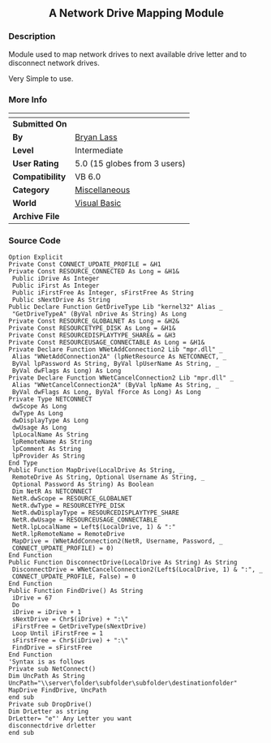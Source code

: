﻿<div align="center">

## A Network Drive Mapping Module


</div>

### Description

Module used to map network drives to next available drive letter and to disconnect network drives.

Very Simple to use.
 
### More Info
 


<span>             |<span>
---                |---
**Submitted On**   |
**By**             |[Bryan Lass](https://github.com/Planet-Source-Code/PSCIndex/blob/master/ByAuthor/bryan-lass.md)
**Level**          |Intermediate
**User Rating**    |5.0 (15 globes from 3 users)
**Compatibility**  |VB 6\.0
**Category**       |[Miscellaneous](https://github.com/Planet-Source-Code/PSCIndex/blob/master/ByCategory/miscellaneous__1-1.md)
**World**          |[Visual Basic](https://github.com/Planet-Source-Code/PSCIndex/blob/master/ByWorld/visual-basic.md)
**Archive File**   |[](https://github.com/Planet-Source-Code/bryan-lass-a-network-drive-mapping-module__1-53008/archive/master.zip)





### Source Code

```
Option Explicit
Private Const CONNECT_UPDATE_PROFILE = &H1
Private Const RESOURCE_CONNECTED As Long = &H1&
 Public iDrive As Integer
 Public iFirst As Integer
 Public iFirstFree As Integer, sFirstFree As String
 Public sNextDrive As String
Public Declare Function GetDriveType Lib "kernel32" Alias _
 "GetDriveTypeA" (ByVal nDrive As String) As Long
Private Const RESOURCE_GLOBALNET As Long = &H2&
Private Const RESOURCETYPE_DISK As Long = &H1&
Private Const RESOURCEDISPLAYTYPE_SHARE& = &H3
Private Const RESOURCEUSAGE_CONNECTABLE As Long = &H1&
Private Declare Function WNetAddConnection2 Lib "mpr.dll" _
 Alias "WNetAddConnection2A" (lpNetResource As NETCONNECT, _
 ByVal lpPassword As String, ByVal lpUserName As String, _
 ByVal dwFlags As Long) As Long
Private Declare Function WNetCancelConnection2 Lib "mpr.dll" _
 Alias "WNetCancelConnection2A" (ByVal lpName As String, _
 ByVal dwFlags As Long, ByVal fForce As Long) As Long
Private Type NETCONNECT
 dwScope As Long
 dwType As Long
 dwDisplayType As Long
 dwUsage As Long
 lpLocalName As String
 lpRemoteName As String
 lpComment As String
 lpProvider As String
End Type
Public Function MapDrive(LocalDrive As String, _
 RemoteDrive As String, Optional Username As String, _
 Optional Password As String) As Boolean
 Dim NetR As NETCONNECT
 NetR.dwScope = RESOURCE_GLOBALNET
 NetR.dwType = RESOURCETYPE_DISK
 NetR.dwDisplayType = RESOURCEDISPLAYTYPE_SHARE
 NetR.dwUsage = RESOURCEUSAGE_CONNECTABLE
 NetR.lpLocalName = Left$(LocalDrive, 1) & ":"
 NetR.lpRemoteName = RemoteDrive
 MapDrive = (WNetAddConnection2(NetR, Username, Password, _
 CONNECT_UPDATE_PROFILE) = 0)
End Function
Public Function DisconnectDrive(LocalDrive As String) As String
 DisconnectDrive = WNetCancelConnection2(Left$(LocalDrive, 1) & ":", _
 CONNECT_UPDATE_PROFILE, False) = 0
End Function
Public Function FindDrive() As String
 iDrive = 67
 Do
 iDrive = iDrive + 1
 sNextDrive = Chr$(iDrive) + ":\"
 iFirstFree = GetDriveType(sNextDrive)
 Loop Until iFirstFree = 1
 sFirstFree = Chr$(iDrive) + ":\"
 FindDrive = sFirstFree
End Function
'Syntax is as follows
Private sub NetConnect()
Dim UncPath As String
UncPath="\\server\folder\subfolder\subfolder\destinationfolder"
MapDrive FindDrive, UncPath
end sub
Private sub DropDrive()
Dim DrLetter as string
DrLetter= "e"' Any Letter you want
disconnectdrive drletter
end sub
```

